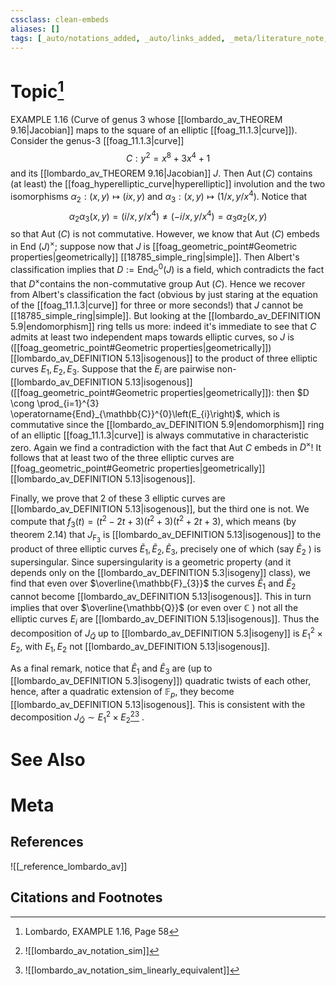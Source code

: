 ```yaml
---
cssclass: clean-embeds
aliases: []
tags: [_auto/notations_added, _auto/links_added, _meta/literature_note, _reference/lombardo_av, _meta/TODO/change_title, _meta/definition]
---
```

# Topic[^1]
EXAMPLE 1.16 (Curve of genus 3 whose [[lombardo_av_THEOREM 9.16|Jacobian]] maps to the square of an elliptic [[foag_11.1.3|curve]]). Consider the genus-3 [[foag_11.1.3|curve]]
$$
C: y^{2}=x^{8}+3 x^{4}+1
$$
and its [[lombardo_av_THEOREM 9.16|Jacobian]] $J .$ Then $\operatorname{Aut}(C)$ contains (at least) the [[foag_hyperelliptic_curve|hyperelliptic]] involution and the two isomorphisms $\alpha_{2}:(x, y) \mapsto(i x, y)$ and $\alpha_{3}:(x, y) \mapsto\left(1 / x, y / x^{4}\right)$. Notice that
$$
\alpha_{2} \alpha_{3}(x, y)=\left(i / x, y / x^{4}\right) \neq\left(-i / x, y / x^{4}\right)=\alpha_{3} \alpha_{2}(x, y)
$$
so that Aut $(C)$ is not commutative. However, we know that Aut $(C)$ embeds in End $(J)^{\times}$; suppose now that $J$ is [[foag_geometric_point#Geometric properties|geometrically]] [[18785_simple_ring|simple]]. Then Albert's classification implies that $D:=\operatorname{End}_{\mathrm{C}}^{0}(J)$ is a field, which contradicts the fact that $D^{\times}$contains the non-commutative group Aut $(C) .$ Hence we recover from Albert's classification the fact (obvious by just staring at the equation of the [[foag_11.1.3|curve]] for three or more seconds!) that $J$ cannot be [[18785_simple_ring|simple]]. But looking at the [[lombardo_av_DEFINITION 5.9|endomorphism]] ring tells us more: indeed it's immediate to see that $C$ admits at least two independent maps towards elliptic curves, so $J$ is ([[foag_geometric_point#Geometric properties|geometrically]]) [[lombardo_av_DEFINITION 5.13|isogenous]] to the product of three elliptic curves $E_{1}, E_{2}, E_{3} .$ Suppose that the $E_{i}$ are pairwise non-[[lombardo_av_DEFINITION 5.13|isogenous]] ([[foag_geometric_point#Geometric properties|geometrically]]): then $D \cong \prod_{i=1}^{3} \operatorname{End}_{\mathbb{C}}^{0}\left(E_{i}\right)$, which is commutative since the [[lombardo_av_DEFINITION 5.9|endomorphism]] ring of an elliptic [[foag_11.1.3|curve]] is always commutative in characteristic zero. Again we find a contradiction with the fact that Aut $C$ embeds in $D^{\times}$! It follows that at least two of the three elliptic curves are [[foag_geometric_point#Geometric properties|geometrically]] [[lombardo_av_DEFINITION 5.13|isogenous]].

Finally, we prove that 2 of these 3 elliptic curves are [[lombardo_av_DEFINITION 5.13|isogenous]], but the third one is not. We compute that $f_{3}(t)=\left(t^{2}-2 t+3\right)\left(t^{2}+3\right)\left(t^{2}+2 t+3\right)$, which means (by theorem 2.14) that $J_{\mathrm{F}_{3}}$ is [[lombardo_av_DEFINITION 5.13|isogenous]] to the product of three elliptic curves $\tilde{E}_{1}, \tilde{E}_{2}, \tilde{E}_{3}$, precisely one of which (say $\tilde{E}_{2}$ ) is supersingular. Since supersingularity is a geometric property (and it depends only on the [[lombardo_av_DEFINITION 5.3|isogeny]] class), we find that even over $\overline{\mathbb{F}_{3}}$ the curves $\tilde{E}_{1}$ and $\tilde{E}_{2}$ cannot become [[lombardo_av_DEFINITION 5.13|isogenous]]. This in turn implies that over $\overline{\mathbb{Q}}$ (or even over $\mathbb{C}$ ) not all the elliptic curves $E_{i}$ are [[lombardo_av_DEFINITION 5.13|isogenous]]. Thus the decomposition of $J_{\bar{Q}}$ up to [[lombardo_av_DEFINITION 5.3|isogeny]] is $E_{1}^{2} \times E_{2}$, with $E_{1}, E_{2}$ not [[lombardo_av_DEFINITION 5.13|isogenous]].

As a final remark, notice that $\tilde{E}_{1}$ and $\tilde{E}_{3}$ are (up to [[lombardo_av_DEFINITION 5.3|isogeny]]) quadratic twists of each other, hence, after a quadratic extension of $\mathbb{F}_{p}$, they become [[lombardo_av_DEFINITION 5.13|isogenous]]. This is consistent with the decomposition $J_{\bar{Q}} \sim E_{1}^{2} \times E_{2}$[^2][^3]              .


# See Also

# Meta
## References
![[_reference_lombardo_av]]

## Citations and Footnotes
[^1]: Lombardo, EXAMPLE 1.16, Page 58
[^2]: ![[lombardo_av_notation_sim]]
[^3]: ![[lombardo_av_notation_sim_linearly_equivalent]]